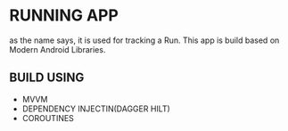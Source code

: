 # RUNNING APP
as the name says, it is used for tracking a Run.
This app is build based on Modern Android Libraries.

## BUILD USING
* MVVM
* DEPENDENCY INJECTIN(DAGGER HILT)
* COROUTINES
